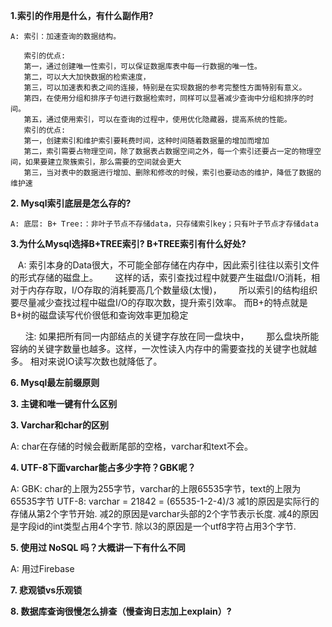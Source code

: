 **1.索引的作用是什么，有什么副作用?**
  
    A: 索引：加速查询的数据结构。
    
       索引的优点:
       第一，通过创建唯一性索引，可以保证数据库表中每一行数据的唯一性。 
       第二，可以大大加快数据的检索速度， 
       第三，可以加速表和表之间的连接，特别是在实现数据的参考完整性方面特别有意义。 
       第四，在使用分组和排序子句进行数据检索时，同样可以显著减少查询中分组和排序的时间。 
       第五，通过使用索引，可以在查询的过程中，使用优化隐藏器，提高系统的性能。
       索引的优点:
       第一，创建索引和维护索引要耗费时间，这种时间随着数据量的增加而增加
       第二，索引需要占物理空间，除了数据表占数据空间之外，每一个索引还要占一定的物理空间，如果要建立聚簇索引，那么需要的空间就会更大
       第三，当对表中的数据进行增加、删除和修改的时候，索引也要动态的维护，降低了数据的维护速

**2. Mysql索引底层是怎么存的?**

    A: 底层: B+ Tree:：非叶子节点不存储data，只存储索引key；只有叶子节点才存储data

**3.为什么Mysql选择B+TREE索引? B+TREE索引有什么好处?**

    A: 索引本身的Data很大，不可能全部存储在内存中，因此索引往往以索引文件的形式存储的磁盘上。
       这样的话，索引查找过程中就要产生磁盘I/O消耗，相对于内存存取，I/O存取的消耗要高几个数量级(太慢)，
       所以索引的结构组织要尽量减少查找过程中磁盘I/O的存取次数，提升索引效率。
       而B+的特点就是B+树的磁盘读写代价很低和查询效率更加稳定
       
       注: 如果把所有同一内部结点的关键字存放在同一盘块中，
           那么盘块所能容纳的关键字数量也越多。这样，一次性读入内存中的需要查找的关键字也就越多。
           相对来说IO读写次数也就降低了。

**6. Mysql最左前缀原则**

**3. 主键和唯一键有什么区别**

**3. Varchar和char的区别**

A: char在存储的时候会截断尾部的空格，varchar和text不会。


**4. UTF-8下面varchar能占多少字符？GBK呢？**

A: GBK: char的上限为255字节，varchar的上限65535字节，text的上限为65535字节
   UTF-8: varchar = 21842 = (65535-1-2-4)/3
   减1的原因是实际行的存储从第2个字节开始.
   减2的原因是varchar头部的2个字节表示长度.
   减4的原因是字段id的int类型占用4个字节.
   除以3的原因是一个utf8字符占用3个字节.

**5. 使用过 NoSQL 吗？大概讲一下有什么不同**

  A: 用过Firebase


**7. 悲观锁vs乐观锁**

**8. 数据库查询很慢怎么排查（慢查询日志加上explain）?**







